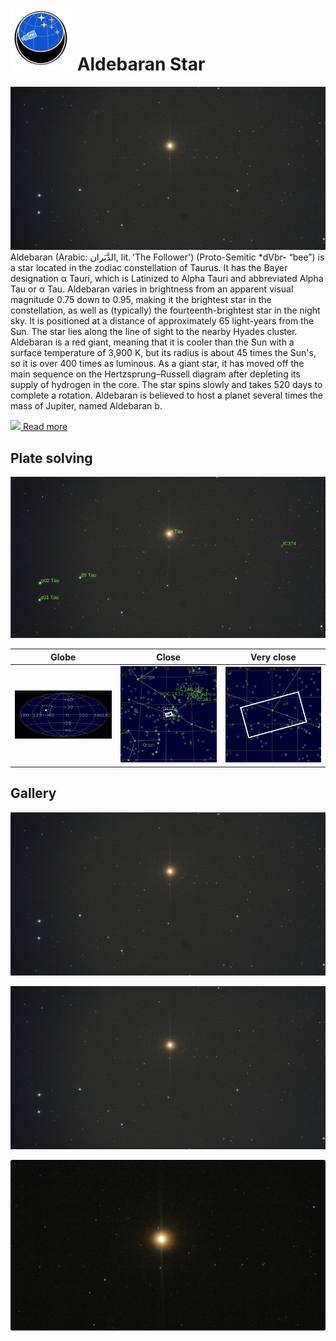 # ![](../Imaging//Common/pyl-tiny.png) Aldebaran Star
![IMG](../Imaging//HD/Aldebaran_Star+00+co.jpg)
Aldebaran (Arabic: الدَّبَران, lit. 'The Follower') (Proto-Semitic *dVbr- “bee”) is a star located in the zodiac constellation of Taurus. It has the Bayer designation α Tauri, which is Latinized to Alpha Tauri and abbreviated Alpha Tau or α Tau. Aldebaran varies in brightness from an apparent visual magnitude 0.75 down to 0.95, making it the brightest star in the constellation, as well as (typically) the fourteenth-brightest star in the night sky. It is positioned at a distance of approximately 65 light-years from the Sun. The star lies along the line of sight to the nearby Hyades cluster. Aldebaran is a red giant, meaning that it is cooler than the Sun with a surface temperature of 3,900 K, but its radius is about 45 times the Sun's, so it is over 400 times as luminous. As a giant star, it has moved off the main sequence on the Hertzsprung–Russell diagram after depleting its supply of hydrogen in the core. The star spins slowly and takes 520 days to complete a rotation. Aldebaran is believed to host a planet several times the mass of Jupiter, named Aldebaran b.

[![](/home/lcv/Dropbox/AstroPhotography//Imaging//Common/Wikipedia.png) Read more](https://en.wikipedia.org/wiki/Aldebaran)
## Plate solving 


![IMG](../Imaging//HD/Aldebaran_Star_Annotated.jpg)


| Globe | Close | Very close |
| ----- | ----- | ----- |
|![IMG](../Imaging//HD/Aldebaran_Star_Globe.jpg) |![IMG](../Imaging//HD/Aldebaran_Star_Close.jpg) |![IMG](../Imaging//HD/Aldebaran_Star_Closer.jpg) |

## Gallery
![IMG](../Imaging//HD/Aldebaran_Star+00+co.jpg) 

![IMG](../Imaging//HD/Aldebaran_Star+01+co.jpg) 

![IMG](../Imaging//HD/Aldebaran_Star+02+co.jpg) 

